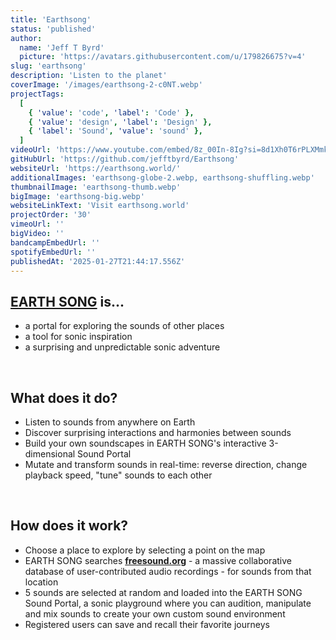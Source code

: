 ```yaml
---
title: 'Earthsong'
status: 'published'
author:
  name: 'Jeff T Byrd'
  picture: 'https://avatars.githubusercontent.com/u/179826675?v=4'
slug: 'earthsong'
description: 'Listen to the planet'
coverImage: '/images/earthsong-2-c0NT.webp'
projectTags:
  [
    { 'value': 'code', 'label': 'Code' },
    { 'value': 'design', 'label': 'Design' },
    { 'label': 'Sound', 'value': 'sound' },
  ]
videoUrl: 'https://www.youtube.com/embed/8z_00In-8Ig?si=8d1Xh0T6rPLXMmk4'
gitHubUrl: 'https://github.com/jefftbyrd/Earthsong'
websiteUrl: 'https://earthsong.world/'
additionalImages: 'earthsong-globe-2.webp, earthsong-shuffling.webp'
thumbnailImage: 'earthsong-thumb.webp'
bigImage: 'earthsong-big.webp'
websiteLinkText: 'Visit earthsong.world'
projectOrder: '30'
vimeoUrl: ''
bigVideo: ''
bandcampEmbedUrl: ''
spotifyEmbedUrl: ''
publishedAt: '2025-01-27T21:44:17.556Z'
---
```


## [**EARTH SONG**](https://earthsong.world/) is...

- a portal for exploring the sounds of other places
- a tool for sonic inspiration
- a surprising and unpredictable sonic adventure

&nbsp;
&nbsp;

## What does it do?

- Listen to sounds from anywhere on Earth
- Discover surprising interactions and harmonies between sounds
- Build your own soundscapes in EARTH SONG's interactive 3-dimensional Sound Portal
- Mutate and transform sounds in real-time: reverse direction, change playback speed, "tune" sounds to each other

&nbsp;
&nbsp;

## How does it work?

- Choose a place to explore by selecting a point on the map
- EARTH SONG searches [**freesound.org**](https://freesound.org/) - a massive collaborative database of user-contributed audio recordings - for sounds from that location
- 5 sounds are selected at random and loaded into the EARTH SONG Sound Portal, a sonic playground where you can audition, manipulate and mix sounds to create your own custom sound environment
- Registered users can save and recall their favorite journeys
